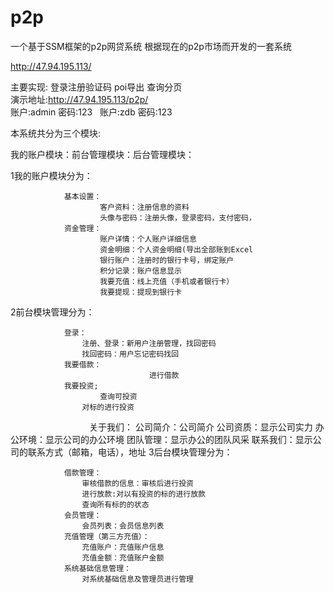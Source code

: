 # p2p
一个基于SSM框架的p2p网贷系统
根据现在的p2p市场而开发的一套系统

http://47.94.195.113/

主要实现:
登录注册验证码
poi导出
查询分页<br>
演示地址:http://47.94.195.113/p2p/<br>
账户:admin 密码:123   账户:zdb 密码:123

本系统共分为三个模块:

我的账户模块：前台管理模块：后台管理模块：

1我的账户模块分为：

				基本设置：
						客户资料：注册信息的资料
						头像与密码：注册头像，登录密码，支付密码，								
				资金管理：
						账户详情：个人账户详细信息
						资金明细：个人资金明细(导出全部账到Excel
						银行账户：注册时的银行卡号，绑定账户
						积分记录：账户信息显示
						我要充值：线上充值（手机或者银行卡）
						我要提现：提现到银行卡
2前台模块管理分为：

				登录：
					注册、登录：新用户注册管理，找回密码
					找回密码：用户忘记密码找回
				我要借款：
	                               进行借款					
				我要投资;
				        查询可投资
					对标的进行投资
                                 关于我们：
					公司简介：公司简介
					公司资质：显示公司实力
					办公环境：显示公司的办公环境
					团队管理：显示办公的团队风采
					联系我们：显示公司的联系方式（邮箱，电话），地址
3后台模块管理分为：

				
				借款管理：
					审核借款的信息：审核后进行投资
					进行放款:对以有投资的标的进行放款
					查询所有标的的状态
				会员管理：
					会员列表：会员信息列表
				充值管理（第三方充值）：
					充值账户：充值账户信息
					充值金额：充值账户金额
				系统基础信息管理：
					对系统基础信息及管理员进行管理






